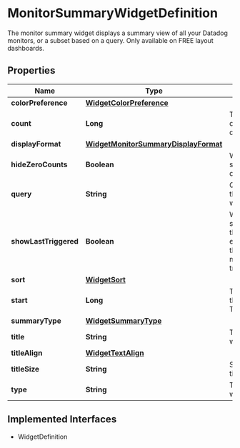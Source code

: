 

# MonitorSummaryWidgetDefinition

The monitor summary widget displays a summary view of all your Datadog monitors, or a subset based on a query. Only available on FREE layout dashboards.
## Properties

Name | Type | Description | Notes
------------ | ------------- | ------------- | -------------
**colorPreference** | [**WidgetColorPreference**](WidgetColorPreference.md) |  |  [optional]
**count** | **Long** | The number of monitors to display. |  [optional]
**displayFormat** | [**WidgetMonitorSummaryDisplayFormat**](WidgetMonitorSummaryDisplayFormat.md) |  |  [optional]
**hideZeroCounts** | **Boolean** | Whether to show counts of 0 or not. |  [optional]
**query** | **String** | Query to filter the monitors with. | 
**showLastTriggered** | **Boolean** | Whether to show the time that has elapsed since the monitor/group triggered. |  [optional]
**sort** | [**WidgetSort**](WidgetSort.md) |  |  [optional]
**start** | **Long** | The start of the list. Typically 0. |  [optional]
**summaryType** | [**WidgetSummaryType**](WidgetSummaryType.md) |  |  [optional]
**title** | **String** | Title of the widget. |  [optional]
**titleAlign** | [**WidgetTextAlign**](WidgetTextAlign.md) |  |  [optional]
**titleSize** | **String** | Size of the title. |  [optional]
**type** | **String** | Type of the widget. |  [readonly]


## Implemented Interfaces

* WidgetDefinition


